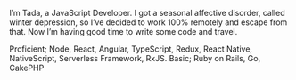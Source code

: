 I’m Tada, a JavaScript Developer. I got a seasonal affective disorder, called winter depression, so I’ve decided to work 100% remotely and escape from that. Now I’m having good time to write some code and travel.

Proficient; Node, React, Angular, TypeScript, Redux, React Native, NativeScript, Serverless Framework, RxJS.
Basic; Ruby on Rails, Go, CakePHP
